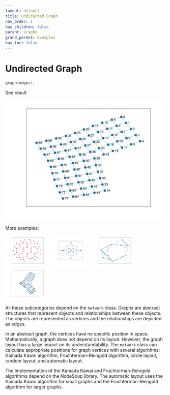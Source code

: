 ```yaml
---
layout: default
title: Undirected Graph
nav_order: 1
has_children: false
parent: Graphs
grand_parent: Examples
has_toc: false
---
```

# Undirected Graph

```cpp
graph(edges);
```


See result

[![example_graph_1](graph/graph_1.svg)](https://github.com/alandefreitas/matplotplusplus/blob/master/examples/graphs/graph/graph_1.cpp)

More examples:
    
[![example_graph_2](graph/graph_2_thumb.png)](https://github.com/alandefreitas/matplotplusplus/blob/master/examples/graphs/graph/graph_2.cpp)  [![example_graph_3](graph/graph_3_thumb.png)](https://github.com/alandefreitas/matplotplusplus/blob/master/examples/graphs/graph/graph_3.cpp)  [![example_graph_4](graph/graph_4_thumb.png)](https://github.com/alandefreitas/matplotplusplus/blob/master/examples/graphs/graph/graph_4.cpp)  [![example_graph_5](graph/graph_5_thumb.png)](https://github.com/alandefreitas/matplotplusplus/blob/master/examples/graphs/graph/graph_5.cpp)
  

All these subcategories depend on the `network` class. Graphs are abstract structures that represent objects and relationships between these objects. The objects are represented as vertices and the relationships are depicted as edges.

In an abstract graph, the vertices have no specific position in space. Mathematically, a graph does not depend on its layout. However, the graph layout has a large impact on its understandability. The `network` class can calculate appropriate positions for graph vertices with several algorithms: Kamada Kawai algorithm, Fruchterman-Reingold algorithm, circle layout, random layout, and automatic layout.

The implementation of the Kamada Kawai and Fruchterman-Reingold algorithms depend on the NodeSoup library. The automatic layout uses the Kamada Kawai algorithm for small graphs and the Fruchterman-Reingold algorithm for larger graphs.




<!-- Generated with mdsplit: https://github.com/alandefreitas/mdsplit -->
